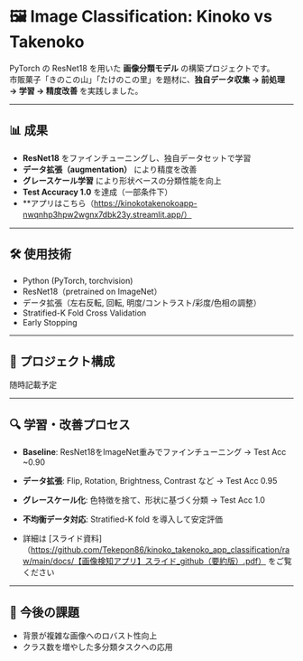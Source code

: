 # 🖼️ Image Classification: Kinoko vs Takenoko

PyTorch の ResNet18 を用いた **画像分類モデル** の構築プロジェクトです。  
市販菓子「きのこの山」「たけのこの里」を題材に、**独自データ収集 → 前処理 → 学習 → 精度改善** を実践しました。

---

## 📊 成果
- **ResNet18** をファインチューニングし、独自データセットで学習  
- **データ拡張（augmentation）** により精度を改善  
- **グレースケール学習** により形状ベースの分類性能を向上  
- **Test Accuracy 1.0** を達成（一部条件下）
- **アプリはこちら（https://kinokotakenokoapp-nwqnhp3hpw2wgnx7dbk23y.streamlit.app/）
---

## 🛠️ 使用技術
- Python (PyTorch, torchvision)
- ResNet18（pretrained on ImageNet）
- データ拡張（左右反転, 回転, 明度/コントラスト/彩度/色相の調整）
- Stratified-K Fold Cross Validation
- Early Stopping

---

## 📂 プロジェクト構成
随時記載予定



---

## 🔍 学習・改善プロセス
- **Baseline**: ResNet18をImageNet重みでファインチューニング → Test Acc ~0.90  
- **データ拡張**: Flip, Rotation, Brightness, Contrast など → Test Acc 0.95  
- **グレースケール化**: 色特徴を捨て、形状に基づく分類 → Test Acc 1.0  
- **不均衡データ対応**: Stratified-K fold を導入して安定評価

- 詳細は [スライド資料]（https://github.com/Tekepon86/kinoko_takenoko_app_classification/raw/main/docs/【画像検知アプリ】スライド_github（要約版）.pdf）
をご覧ください
---

## 📌 今後の課題
- 背景が複雑な画像へのロバスト性向上  
- クラス数を増やした多分類タスクへの応用  
